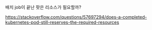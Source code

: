 배치 job이 끝난 팟은 리소스가 필요할까?

https://stackoverflow.com/questions/57697294/does-a-completed-kubernetes-pod-still-reserves-the-required-resources